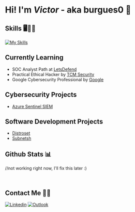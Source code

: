 # Hi! I'm *Victor* - aka burgues0 👋

## Skills 🖥️👨‍💻

[![My Skills](https://skillicons.dev/icons?i=py,linux,bash,powershell,java,cpp,django,mysql)](https://skillicons.dev)

## Currently Learning
- SOC Analyst Path at [LetsDefend](https://app.letsdefend.io/path/soc-analyst-learning-path)
- Practical Ethical Hacker by [TCM Security](https://academy.tcm-sec.com/)
- Google Cybersecurity Professional by [Google](https://www.coursera.org/google-certificates/cybersecurity-certificate)

## Cybersecurity Projects
- [Azure Sentinel SIEM](https://github.com/burgues0/azure-soc-honeypot)

## Software Development Projects
- [Distroset](https://github.com/burgues0/distroset)
- [Subnetsh](https://github.com/burgues0/subnetsh)

## Github Stats 📊

//not working right now, I'll fix this later :)

<br>


## Contact Me 📲📧

[![Linkedin](https://img.shields.io/badge/-LinkedIn-blue?style=flat&logo=Linkedin&logoColor=white)](https://www.linkedin.com/in/victor-pinheiro-palmeira/)
[![Outlook](https://img.shields.io/badge/Microsoft_Outlook-0078D4?style=flat&logo=microsoft-outlook&logoColor=white)](mailto:victordpp@outlook.com)
